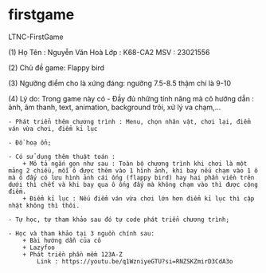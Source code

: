 # firstgame
 LTNC-FirstGame

(1)
    Họ Tên : Nguyễn Văn Hoà
    Lớp : K68-CA2
    MSV : 23021556

(2)
    Chủ đề game: Flappy bird

(3)
    Ngưỡng điểm cho là xứng đáng: ngưỡng 7.5-8.5 thậm chí là 9-10

(4) Lý do: Trong game này có
    - Đầy đủ những tính năng mà cô hướng dẫn : ảnh, âm thanh, text, animation,  background trôi, xử lý va chạm,...

    - Phát triển thêm chương trình : Menu, chọn nhân vật, chơi lại, điểm ván vừa chơi, điểm kỉ lục

    - Đồ hoạ ổn;

    - Có sử dụng thêm thuật toán :
        + Mô tả ngắn gọn như sau : Toàn bộ chương trình khi chơi là một mảng 2 chiều, mỗi ô được thêm vào 1 hình ảnh, khi bay nếu chạm vào 1 ô mà ô đấy có lưu hình ảnh cái ống (flappy bird) hay hai phần viền trên dưới thì chết và khi bay qua ô ống đấy mà không chạm vào thì được cộng điểm.
        + Điểm kỉ lục : Nếu điểm ván vừa chơi lớn hơn điểm kỉ lục thì cập nhật không thì thôi.

    - Tự học, tự tham khảo sau đó tự code phát triển chương trình;
    
    - Học và tham khảo tại 3 nguồn chính sau:
        + Bài hướng dẫn của cô
        + Lazyfoo
        + Phát triền phần mềm 123A-Z
            Link : https://youtu.be/q1WzniyeGTU?si=RNZSKZmirD3CdA3o
